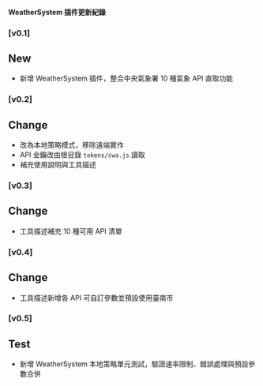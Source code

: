 #### WeatherSystem 插件更新紀錄

### [v0.1]
## New
- 新增 WeatherSystem 插件，整合中央氣象署 10 種氣象 API 直取功能

### [v0.2]
## Change
- 改為本地策略模式，移除遠端實作
- API 金鑰改由根目錄 `tokens/cwa.js` 讀取
- 補充使用說明與工具描述

### [v0.3]
## Change
- 工具描述補充 10 種可用 API 清單

### [v0.4]
## Change
- 工具描述新增各 API 可自訂參數並預設使用臺南市

### [v0.5]
## Test
- 新增 WeatherSystem 本地策略單元測試，驗證速率限制、錯誤處理與預設參數合併

